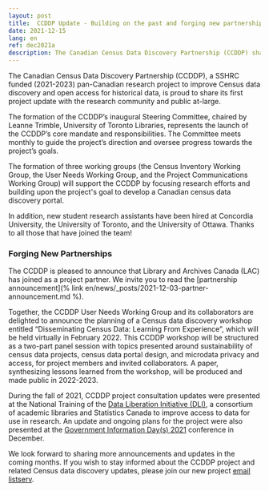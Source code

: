 ```yaml
---
layout: post
title:  CCDDP Update - Building on the past and forging new partnerships
date: 2021-12-15
lang: en
ref: dec2021a
description: The Canadian Census Data Discovery Partnership (CCDDP) shares its first project update, December 2021.
---
```

The Canadian Census Data Discovery Partnership (CCDDP), a SSHRC funded (2021-2023) pan-Canadian research project to improve Census data discovery and open access for historical data, is proud to share its first project update with the research community and public at-large.<!--more-->

The formation of the CCDDP’s inaugural Steering Committee, chaired by Leanne Trimble, University of Toronto Libraries, represents the launch of the CCDDP’s core mandate and responsibilities. The Committee meets monthly to guide the project’s direction and oversee progress towards the project’s goals.

The formation of three working groups (the Census Inventory Working Group, the User Needs Working Group, and the Project Communications Working Group) will support the CCDDP by focusing research efforts and building upon the project's goal to develop a Canadian census data discovery portal.

In addition, new student research assistants have been hired at Concordia University, the University of Toronto, and the University of Ottawa. Thanks to all those that have joined the team!

### Forging New Partnerships
The CCDDP is pleased to announce that Library and Archives Canada (LAC) has joined as a project partner. We invite you to read the [partnership announcement](% link en/news/_posts/2021-12-03-partner-announcement.md %).

Together, the CCDDP User Needs Working Group and its collaborators are delighted to announce the planning of a Census data discovery workshop entitled “Disseminating Census Data: Learning From Experience”, which will be held virtually in February 2022. This CCDDP workshop will be structured as a two-part panel session with topics presented around sustainability of census data projects, census data portal design, and microdata privacy and access, for project members and invited collaborators. A paper, synthesizing lessons learned from the workshop, will be produced and made public in 2022-2023.  

During the fall of 2021, CCDDP project consultation updates were presented at the National Training of the [Data Liberation Initiative (DLI)](https://dli-training.github.io/2021/en/1-historical/), a consortium of academic libraries and Statistics Canada to improve access to data for use in research.  An update and ongoing plans for the project were also presented at the [Government Information Day(s) 2021](https://www.governmentinformationday.ca/) conference in December.

We look forward to sharing more announcements and updates in the coming months.
If you wish to stay informed about the CCDDP project and related Census data discovery updates, please join our new project [email listserv](http://listserv.utoronto.ca/cgi-bin/wa?A0=CDDP-PDDR-L).

<!--

## First Quarterly Update

The Canadian Census Data Discovery Partnership (CCDDP) is proud to share its first research project update. From September to now, four working groups and committees were constituted to work on this project. The following provides a general overview of the work of each of these groups:

#### Steering Committee, chaired by Leanne Trimble (University of Toronto)  
**Mandate**: responsible for leading the CCDDP project. This committee meets monthly to guide the project's direction and oversee progress towards the project's goals.

**Updates**:
- In the early months of the project, the steering committee formed three working groups (User Needs, Inventory, and Communications) and are working with the User Needs Working Group to form an External Advisory Committee
- In the months ahead the steering committee will provide support for these working groups as they work towards project deliverables.

#### Census Inventory Working Group, chaired by Leanne Trimble (University of Toronto)  
**Mandate**: responsible for the completion of the census inventory, ensuring that it meets the requirements of the project and the needs of the discovery portal.

**Updates**:
- Students have been hired at Concordia and University of Toronto and the inventory working group is overseeing their work on the inventory.
- The working group will be collaborating with the User Needs Working Group to seek input on the census inventory (including equity, diversity and inclusion principles, and inventory structure, metadata, and taxonomies) and adjust the inventory as needed to meet user needs and their identified priorities.

#### User Needs Working Group, chaired by Susan Mowers (University of Ottawa)  
**Mandate**: responsible for working with census data stakeholders to carry out user needs consultations around census data discovery, and subsequently, discovery portal design and development, for the CCDDP project.

**Updates**:
- A student has been hired at the University of Ottawa to assist with user needs research and numerous stakeholder consultations.
- In collaboration with the other project committees, the working group has begun reaching out to stakeholders on specific topics:
  - Postsecondary user needs for census data discovery: Presentation and consultation held November 24, 2022 at DLI national training.
  - Census portal managers: a subgroup is meeting to plan a February workshop: Disseminating Census Data: Learning from Experience. A synthesis paper will be produced and made public.
  - Obtaining stakeholder feedback to complete our review of census portals

#### Communications Committee, chaired by Katie Cuyler (University of Alberta)  
**Mandate**: Responsible for managing and coordinating communications for the CCDDP project.

**Updates**:
- Assisting committees and working groups in their communication needs.
Created announcement of Library and Archives Canada signing on as a project partner.
- Working with the User Needs Working Group on stakeholder strategy and consultation events.  
- Created the [CDDP-PDDR-L Listserv](https://listserv.utoronto.ca/cgi-bin/wa?A0=CDDP-PDDR-L) for interested census community members to stay abreast of project updates and share information.

-->
